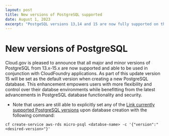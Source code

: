 ```yaml
---
layout: post
title: New versions of PostgreSQL supported
date: August 1, 2023
excerpt: "PostgeSQL versions 13,14 and 15 are now fully supported on the platform"
---
```


# New versions of PostgreSQL

Cloud.gov is pleased to announce that all major and minor versions of PostgreSQL from 13.x-15.x are now supported and able to be used in conjunction with CloudFoundry applications. As part of this update version 15 will be set as the default version when creating a new PostgreSQL database. This enhancement empowers users with more flexibility and control over their databse environments while benefitting from the latest advancements in PostgreSQL database functionality and security. 

- Note that users are still able to explicitly set any of the [Link currently supported PostgreSQL versions](https://cloud.gov/docs/services/relational-database/#create-an-instance) upon database creation with the following command: 

```cf create-service aws-rds micro-psql <databse-name> -c '{"version":"<desired-version>"}'```
